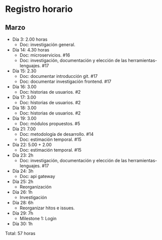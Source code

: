 #  Registro horario

## Marzo

- Día 3: 2.00 horas
	- Doc: investigación general.
- Día 14: 4.30 horas
	- Doc: microservicios. #16
	- Doc: investigación, documentación y elección de las herramientas-lenguajes. #17
- Día 15: 2.30
	- Doc: documentar introducción git. #17
	- Doc: documentar investigación frontend. #17
- Día 16: 3.00
	- Doc: historias de usuarios. #2
- Día 17: 3.00
	- Doc: historias de usuarios. #2
- Día 18: 3.00
	- Doc: historias de usuarios. #2
- Día 19: 3.00
	- Doc: módulos propuestos. #5
- Día 21: 7.00
	- Doc: metodología de desarrollo. #14
	- Doc: estimación temporal. #15
- Día 22: 5.00 + 2.00
	- Doc: estimación temporal. #15
- Día 23: 2h
	- Doc: investigación, documentación y elección de las herramientas-lenguajes. #17
- Día 24: 3h
	- Doc: api gateway
- Día 25: 2h
	- Reorganización
- Día 26: 1h
	- Investigación
- Día 28: 6h
	- Reorganizar hitos e issues.	
- Día 29: 7h
	- Milestone 1: Login
- Día 30: 1h

Total: 57 horas

